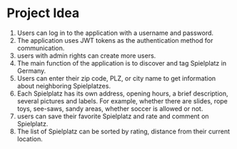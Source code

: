 # Project Idea

1. Users can log in to the application with a username and password.
2. The application uses JWT tokens as the authentication method for communication.
3. users with admin rights can create more users.
4. The main function of the application is to discover and tag Spielplatz in Germany.
5. Users can enter their zip code, PLZ, or city name to get information about neighboring Spielplatzes.
6. Each Spielplatz has its own address, opening hours, a brief description, several pictures and labels. For example, whether there are slides, rope toys, see-saws, sandy areas, whether soccer is allowed or not.
7. users can save their favorite Spielplatz and rate and comment on Spielplatz.
8. The list of Spielplatz can be sorted by rating, distance from their current location.
